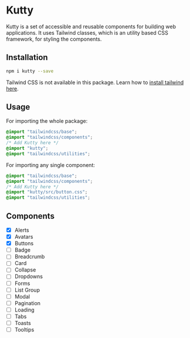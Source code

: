 # Kutty

Kutty is a set of accessible and reusable components for building web applications. It uses Tailwind classes, which is an utility based CSS framework, for styling the components.

## Installation

```sh
npm i kutty --save
```

Tailwind CSS is not available in this package. Learn how to [install tailwind here](https://tailwindcss.com/docs/installation/).

## Usage

For importing the whole package:

```css
@import "tailwindcss/base";
@import "tailwindcss/components";
/* Add Kutty here */
@import "kutty";
@import "tailwindcss/utilities";
```

For importing any single component:

```css
@import "tailwindcss/base";
@import "tailwindcss/components";
/* Add Kutty here */
@import "kutty/src/button.css";
@import "tailwindcss/utilities";
```

## Components

- [x] Alerts
- [x] Avatars
- [x] Buttons
- [ ] Badge
- [ ] Breadcrumb
- [ ] Card
- [ ] Collapse
- [ ] Dropdowns
- [ ] Forms
- [ ] List Group
- [ ] Modal
- [ ] Pagination
- [ ] Loading
- [ ] Tabs
- [ ] Toasts
- [ ] Tooltips
